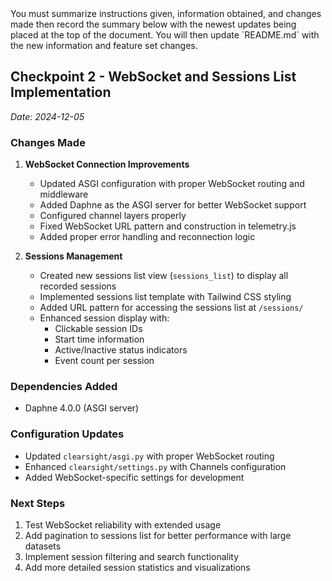 <PROMPT immutable>
You must summarize instructions given, information obtained, and changes made then record the summary below with the newest updates being placed at the top of the document. You will then update `README.md` with the new information and feature set changes.
</PROMPT>

## Checkpoint 2 - WebSocket and Sessions List Implementation
*Date: 2024-12-05*

### Changes Made
1. **WebSocket Connection Improvements**
   - Updated ASGI configuration with proper WebSocket routing and middleware
   - Added Daphne as the ASGI server for better WebSocket support
   - Configured channel layers properly
   - Fixed WebSocket URL pattern and construction in telemetry.js
   - Added proper error handling and reconnection logic

2. **Sessions Management**
   - Created new sessions list view (`sessions_list`) to display all recorded sessions
   - Implemented sessions list template with Tailwind CSS styling
   - Added URL pattern for accessing the sessions list at `/sessions/`
   - Enhanced session display with:
     - Clickable session IDs
     - Start time information
     - Active/Inactive status indicators
     - Event count per session

### Dependencies Added
- Daphne 4.0.0 (ASGI server)

### Configuration Updates
- Updated `clearsight/asgi.py` with proper WebSocket routing
- Enhanced `clearsight/settings.py` with Channels configuration
- Added WebSocket-specific settings for development

### Next Steps
1. Test WebSocket reliability with extended usage
2. Add pagination to sessions list for better performance with large datasets
3. Implement session filtering and search functionality
4. Add more detailed session statistics and visualizations